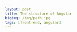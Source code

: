 ```yaml
---
layout: post
title: The structure of Angular
bigimg: /img/path.jpg
tags: [front-end, angular]
---
```



